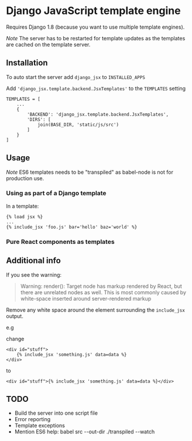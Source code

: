# Django JavaScript template engine

Requires Django 1.8 (because you want to use multiple template engines).

*Note* The server has to be restarted for template updates as the templates are cached on the template server.


## Installation

To auto start the server add `django_jsx` to `INSTALLED_APPS`

Add `'django_jsx.template.backend.JsxTemplates'` to the `TEMPLATES` setting

    TEMPLATES = [
        ...
        {
            'BACKEND': 'django_jsx.template.backend.JsxTemplates',
            'DIRS': [
                join(BASE_DIR, 'static/js/src')
            ]
        }
    ]
    


## Usage

*Note* ES6 templates needs to be "transpiled" as babel-node is not for production use.


### Using as part of a Django template

In a template:

    {% load jsx %}
    ...
    {% include_jsx 'foo.js' bar='hello' baz='world' %}


### Pure React components as templates




## Additional info

If you see the warning:

> Warning: render(): Target node has markup rendered by React, but there are unrelated nodes as well. This is most commonly caused by white-space inserted around server-rendered markup

Remove any white space around the element surrounding the `include_jsx` output.

e.g

change

    <div id="stuff">
        {% include_jsx 'something.js' data=data %}
    </div>

to

    <div id="stuff">{% include_jsx 'something.js' data=data %}</div>


## TODO

*  Build the server into one script file
*  Error reporting
*  Template exceptions
*  Mention ES6 help: babel src --out-dir ./transpiled --watch 
